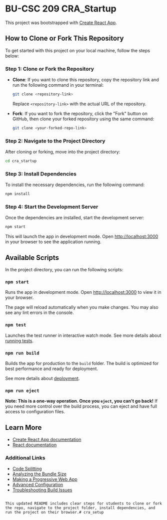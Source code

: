 

# BU-CSC 209 CRA_Startup

This project was bootstrapped with [Create React App](https://github.com/facebook/create-react-app).

## How to Clone or Fork This Repository

To get started with this project on your local machine, follow the steps below:

### Step 1: Clone or Fork the Repository
- **Clone**: If you want to clone this repository, copy the repository link and run the following command in your terminal:

  ```bash
  git clone <repository-link>
  ```

  Replace `<repository-link>` with the actual URL of the repository.

- **Fork**: If you want to fork the repository, click the "Fork" button on GitHub, then clone your forked repository using the same command:

  ```bash
  git clone <your-forked-repo-link>
  ```

### Step 2: Navigate to the Project Directory
After cloning or forking, move into the project directory:

```bash
cd cra_startup
```

### Step 3: Install Dependencies
To install the necessary dependencies, run the following command:

```bash
npm install
```

### Step 4: Start the Development Server
Once the dependencies are installed, start the development server:

```bash
npm start
```

This will launch the app in development mode. Open [http://localhost:3000](http://localhost:3000) in your browser to see the application running.

## Available Scripts

In the project directory, you can run the following scripts:

### `npm start`

Runs the app in development mode. Open [http://localhost:3000](http://localhost:3000) to view it in your browser.

The page will reload automatically when you make changes. You may also see any lint errors in the console.

### `npm test`

Launches the test runner in interactive watch mode. See more details about [running tests](https://facebook.github.io/create-react-app/docs/running-tests).

### `npm run build`

Builds the app for production to the `build` folder. The build is optimized for best performance and ready for deployment.

See more details about [deployment](https://facebook.github.io/create-react-app/docs/deployment).

### `npm run eject`

**Note: This is a one-way operation. Once you `eject`, you can't go back!** If you need more control over the build process, you can eject and have full access to configuration files. 

## Learn More

- [Create React App documentation](https://facebook.github.io/create-react-app/docs/getting-started)
- [React documentation](https://reactjs.org/)

### Additional Links

- [Code Splitting](https://facebook.github.io/create-react-app/docs/code-splitting)
- [Analyzing the Bundle Size](https://facebook.github.io/create-react-app/docs/analyzing-the-bundle-size)
- [Making a Progressive Web App](https://facebook.github.io/create-react-app/docs/making-a-progressive-web-app)
- [Advanced Configuration](https://facebook.github.io/create-react-app/docs/advanced-configuration)
- [Troubleshooting Build Issues](https://facebook.github.io/create-react-app/docs/troubleshooting#npm-run-build-fails-to-minify)
```

This updated README includes clear steps for students to clone or fork the repo, navigate to the project folder, install dependencies, and run the project on their browser.# cra_setup
